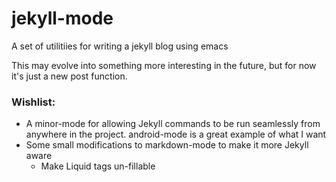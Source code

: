jekyll-mode
===========

A set of utilitiies for writing a jekyll blog using emacs

This may evolve into something more interesting in the future, but for
now it's just a new post function.

### Wishlist:

- A minor-mode for allowing Jekyll commands to be run seamlessly from
  anywhere in the project. android-mode is a great example of what I
  want
- Some small modifications to markdown-mode to make it more Jekyll
  aware
  - Make Liquid tags un-fillable
